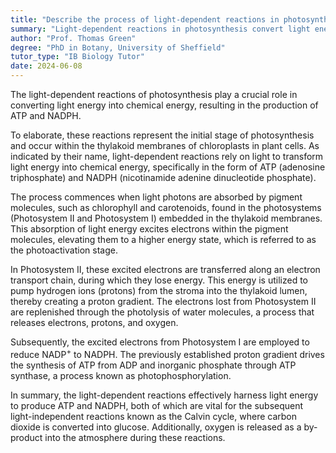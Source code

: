 ```yaml
---
title: "Describe the process of light-dependent reactions in photosynthesis"
summary: "Light-dependent reactions in photosynthesis convert light energy into chemical energy, producing ATP and NADPH."
author: "Prof. Thomas Green"
degree: "PhD in Botany, University of Sheffield"
tutor_type: "IB Biology Tutor"
date: 2024-06-08
---
```


The light-dependent reactions of photosynthesis play a crucial role in converting light energy into chemical energy, resulting in the production of ATP and NADPH.

To elaborate, these reactions represent the initial stage of photosynthesis and occur within the thylakoid membranes of chloroplasts in plant cells. As indicated by their name, light-dependent reactions rely on light to transform light energy into chemical energy, specifically in the form of ATP (adenosine triphosphate) and NADPH (nicotinamide adenine dinucleotide phosphate).

The process commences when light photons are absorbed by pigment molecules, such as chlorophyll and carotenoids, found in the photosystems (Photosystem II and Photosystem I) embedded in the thylakoid membranes. This absorption of light energy excites electrons within the pigment molecules, elevating them to a higher energy state, which is referred to as the photoactivation stage.

In Photosystem II, these excited electrons are transferred along an electron transport chain, during which they lose energy. This energy is utilized to pump hydrogen ions (protons) from the stroma into the thylakoid lumen, thereby creating a proton gradient. The electrons lost from Photosystem II are replenished through the photolysis of water molecules, a process that releases electrons, protons, and oxygen.

Subsequently, the excited electrons from Photosystem I are employed to reduce NADP$^+$ to NADPH. The previously established proton gradient drives the synthesis of ATP from ADP and inorganic phosphate through ATP synthase, a process known as photophosphorylation.

In summary, the light-dependent reactions effectively harness light energy to produce ATP and NADPH, both of which are vital for the subsequent light-independent reactions known as the Calvin cycle, where carbon dioxide is converted into glucose. Additionally, oxygen is released as a by-product into the atmosphere during these reactions.
    